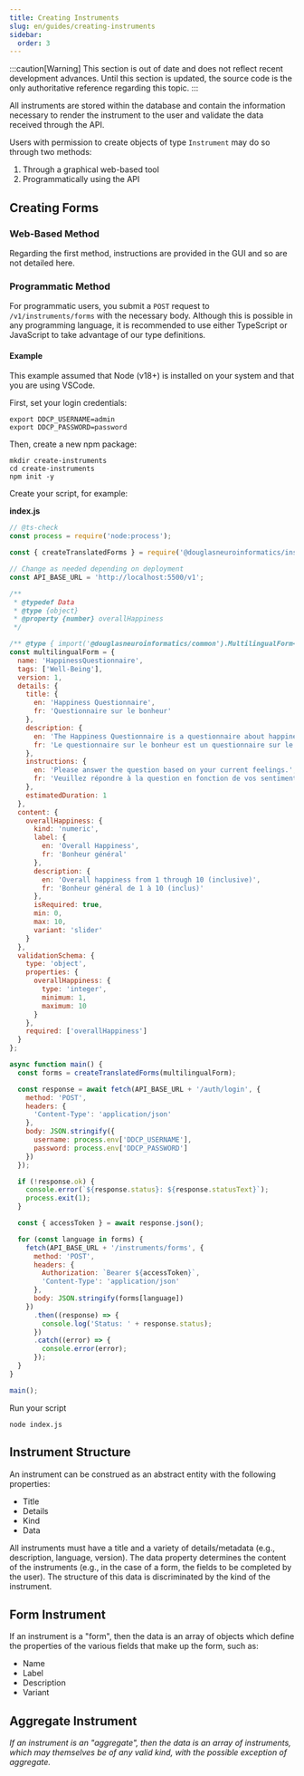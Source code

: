 ```yaml
---
title: Creating Instruments
slug: en/guides/creating-instruments
sidebar:
  order: 3
---
```


:::caution[Warning]
This section is out of date and does not reflect recent development advances. Until this section is updated, the source code is the only authoritative reference regarding this topic.
:::

All instruments are stored within the database and contain the information necessary to render the instrument to the user and validate the data received through the API.

Users with permission to create objects of type `Instrument` may do so through two methods:

1. Through a graphical web-based tool
2. Programmatically using the API

## Creating Forms

### Web-Based Method

Regarding the first method, instructions are provided in the GUI and so are not detailed here.

### Programmatic Method

For programmatic users, you submit a `POST` request to `/v1/instruments/forms` with the necessary body. Although this is possible in any programming language, it is recommended to use either TypeScript or JavaScript to take advantage of our type definitions.

#### Example

This example assumed that Node (v18+) is installed on your system and that you are using VSCode.

First, set your login credentials:

```shell
export DDCP_USERNAME=admin
export DDCP_PASSWORD=password
```

Then, create a new npm package:

```shell
mkdir create-instruments
cd create-instruments
npm init -y
```

Create your script, for example:

**index.js**

```javascript
// @ts-check
const process = require('node:process');

const { createTranslatedForms } = require('@douglasneuroinformatics/instruments');

// Change as needed depending on deployment
const API_BASE_URL = 'http://localhost:5500/v1';

/**
 * @typedef Data
 * @type {object}
 * @property {number} overallHappiness
 */

/** @type { import('@douglasneuroinformatics/common').MultilingualForm<Data> } */
const multilingualForm = {
  name: 'HappinessQuestionnaire',
  tags: ['Well-Being'],
  version: 1,
  details: {
    title: {
      en: 'Happiness Questionnaire',
      fr: 'Questionnaire sur le bonheur'
    },
    description: {
      en: 'The Happiness Questionnaire is a questionnaire about happiness.',
      fr: 'Le questionnaire sur le bonheur est un questionnaire sur le bonheur.'
    },
    instructions: {
      en: 'Please answer the question based on your current feelings.',
      fr: 'Veuillez répondre à la question en fonction de vos sentiments actuels.'
    },
    estimatedDuration: 1
  },
  content: {
    overallHappiness: {
      kind: 'numeric',
      label: {
        en: 'Overall Happiness',
        fr: 'Bonheur général'
      },
      description: {
        en: 'Overall happiness from 1 through 10 (inclusive)',
        fr: 'Bonheur général de 1 à 10 (inclus)'
      },
      isRequired: true,
      min: 0,
      max: 10,
      variant: 'slider'
    }
  },
  validationSchema: {
    type: 'object',
    properties: {
      overallHappiness: {
        type: 'integer',
        minimum: 1,
        maximum: 10
      }
    },
    required: ['overallHappiness']
  }
};

async function main() {
  const forms = createTranslatedForms(multilingualForm);

  const response = await fetch(API_BASE_URL + '/auth/login', {
    method: 'POST',
    headers: {
      'Content-Type': 'application/json'
    },
    body: JSON.stringify({
      username: process.env['DDCP_USERNAME'],
      password: process.env['DDCP_PASSWORD']
    })
  });

  if (!response.ok) {
    console.error(`${response.status}: ${response.statusText}`);
    process.exit(1);
  }

  const { accessToken } = await response.json();

  for (const language in forms) {
    fetch(API_BASE_URL + '/instruments/forms', {
      method: 'POST',
      headers: {
        Authorization: `Bearer ${accessToken}`,
        'Content-Type': 'application/json'
      },
      body: JSON.stringify(forms[language])
    })
      .then((response) => {
        console.log('Status: ' + response.status);
      })
      .catch((error) => {
        console.error(error);
      });
  }
}

main();
```

Run your script

```shell
node index.js
```

## Instrument Structure

An instrument can be construed as an abstract entity with the following properties:

- Title
- Details
- Kind
- Data

All instruments must have a title and a variety of details/metadata (e.g., description, language, version).
The data property determines the content of the instruments (e.g., in the case of a form, the fields to be completed by the user). The structure of this data is discriminated by the kind of the instrument.

## Form Instrument

If an instrument is a "form", then the data is an array of objects which define the properties of the various fields that make up the form, such as:

- Name
- Label
- Description
- Variant

## Aggregate Instrument

_If an instrument is an "aggregate", then the data is an array of instruments, which may themselves be of any valid kind, with the possible exception of aggregate._
